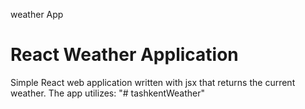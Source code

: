 weather App
# React Weather Application 

Simple React web application written with jsx that returns the current weather. The app utilizes:
"# tashkentWeather" 
